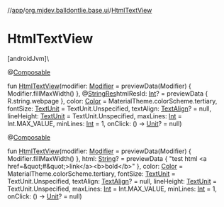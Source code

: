 //[app](../../index.md)/[org.mjdev.balldontlie.base.ui](index.md)/[HtmlTextView](-html-text-view.md)

# HtmlTextView

[androidJvm]\

@[Composable](https://developer.android.com/reference/kotlin/androidx/compose/runtime/Composable.html)

fun [HtmlTextView](-html-text-view.md)(modifier: [Modifier](https://developer.android.com/reference/kotlin/androidx/compose/ui/Modifier.html) = previewData(Modifier) { Modifier.fillMaxWidth() }, @[StringRes](https://developer.android.com/reference/kotlin/androidx/annotation/StringRes.html)htmlResId: [Int](https://kotlinlang.org/api/latest/jvm/stdlib/kotlin/-int/index.html)? = previewData { R.string.webpage }, color: [Color](https://developer.android.com/reference/kotlin/androidx/compose/ui/graphics/Color.html) = MaterialTheme.colorScheme.tertiary, fontSize: [TextUnit](https://developer.android.com/reference/kotlin/androidx/compose/ui/unit/TextUnit.html) = TextUnit.Unspecified, textAlign: [TextAlign](https://developer.android.com/reference/kotlin/androidx/compose/ui/text/style/TextAlign.html)? = null, lineHeight: [TextUnit](https://developer.android.com/reference/kotlin/androidx/compose/ui/unit/TextUnit.html) = TextUnit.Unspecified, maxLines: [Int](https://kotlinlang.org/api/latest/jvm/stdlib/kotlin/-int/index.html) = Int.MAX_VALUE, minLines: [Int](https://kotlinlang.org/api/latest/jvm/stdlib/kotlin/-int/index.html) = 1, onClick: () -&gt; [Unit](https://kotlinlang.org/api/latest/jvm/stdlib/kotlin/-unit/index.html)? = null)

@[Composable](https://developer.android.com/reference/kotlin/androidx/compose/runtime/Composable.html)

fun [HtmlTextView](-html-text-view.md)(modifier: [Modifier](https://developer.android.com/reference/kotlin/androidx/compose/ui/Modifier.html) = previewData(Modifier) { Modifier.fillMaxWidth() }, html: [String](https://kotlinlang.org/api/latest/jvm/stdlib/kotlin/-string/index.html)? = previewData { &quot;test html &lt;a href=\&quot;#\&quot;&gt;link&lt;/a&gt;&lt;b&gt;bold&lt;/b&gt;&quot; }, color: [Color](https://developer.android.com/reference/kotlin/androidx/compose/ui/graphics/Color.html) = MaterialTheme.colorScheme.tertiary, fontSize: [TextUnit](https://developer.android.com/reference/kotlin/androidx/compose/ui/unit/TextUnit.html) = TextUnit.Unspecified, textAlign: [TextAlign](https://developer.android.com/reference/kotlin/androidx/compose/ui/text/style/TextAlign.html)? = null, lineHeight: [TextUnit](https://developer.android.com/reference/kotlin/androidx/compose/ui/unit/TextUnit.html) = TextUnit.Unspecified, maxLines: [Int](https://kotlinlang.org/api/latest/jvm/stdlib/kotlin/-int/index.html) = Int.MAX_VALUE, minLines: [Int](https://kotlinlang.org/api/latest/jvm/stdlib/kotlin/-int/index.html) = 1, onClick: () -&gt; [Unit](https://kotlinlang.org/api/latest/jvm/stdlib/kotlin/-unit/index.html)? = null)
